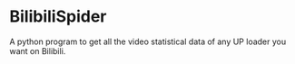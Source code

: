 # BilibiliSpider
A python program to get all the video statistical data of any UP loader you want on Bilibili.
